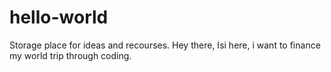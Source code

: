 # hello-world
Storage place for ideas and recourses.
Hey there,
Isi here, i want to finance my world trip through coding.
